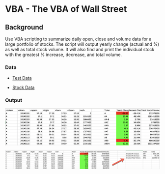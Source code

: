# VBA - The VBA of Wall Street

## Background

Use VBA scripting to summarize daily open, close and volume data for a large portfolio of stocks. The script will output yearly change (actual and %) as well as total stock volume. It will also find and print the individual stock with the greatest % increase, decrease, and total volume. 

<!-- ### Before You Begin

1. Create a new repository for this project called `VBA-challenge`. **Do not add this homework to an existing repository**.

2. Inside the new repository that you just created, add any VBA files you use for this assignment. These will be the main scripts to run for each analysis.
 -->
### Data

* [Test Data](Resources/alphabetical_testing.xlsx)

* [Stock Data](Resources/Multiple_year_stock_data.xlsx)

### Output

<!-- ![stock Market](stockmarket.jpg) -->

<!-- ## Instructions

* Create a script that will loop through all the stocks for one year and output the following information.

  * The ticker symbol.

  * Yearly change from opening price at the beginning of a given year to the closing price at the end of that year.

  * The percent change from opening price at the beginning of a given year to the closing price at the end of that year.

  * The total stock volume of the stock.

* You should also have conditional formatting that will highlight positive change in green and negative change in red.

* The result should look as follows. -->

![moderate_solution](moderate_solution.png)

<!-- ## BONUS

* Your solution will also be able to return the stock with the "Greatest % increase", "Greatest % decrease" and "Greatest total volume". The solution will look as follows: -->

![hard_solution](hard_solution.png)

<!-- * Make the appropriate adjustments to your VBA script that will allow it to run on every worksheet, i.e., every year, just by running the VBA script once.

## Other Considerations

* Use the sheet `alphabetical_testing.xlsx` while developing your code. This data set is smaller and will allow you to test faster. Your code should run on this file in less than 3-5 minutes.

* Make sure that the script acts the same on each sheet. The joy of VBA is to take the tediousness out of repetitive task and run over and over again with a click of the button. -->

